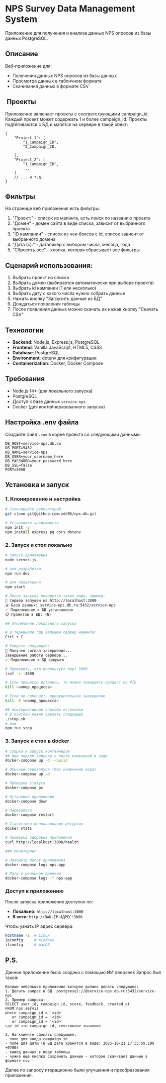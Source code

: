 # NPS Survey Data Management System

Приложение для получения и анализа данных NPS опросов из базы данных PostgreSQL.

## Описание

Веб-приложение для:
- Получения данных NPS опросов из базы данных
- Просмотра данных в табличном формате
- Скачивания данных в формате CSV

##  Проекты

Приложение включает проекты с соответствующими campaign_id.
Каждый проект может содержать 1 и более campaign_id.
Проекты подтягиваются с БД и мапятся на сервере в такой обект:
```
{
    "Project_1": [
        "1_Campaign_ID",
        "2_Campaign_ID,
        ...
    ],
    "Project_2": [
        "1_Campaign_ID",
        ...
    ]
    // ... и т.д.
}
```

## Фильтры

На странице веб приложения есть фильтры:
1. "Проект:" - список из мапинга, есть поиск по названию проекта
2. "Домен" - домен сайта в виде списка, зависит от выбранного проекта
3. "ID кампании" - список из чек-боксов с id, список зависит от выбранного домена
4. "Дата (с):" - датапикер с выбором числа, месяца, года
5. "Сбросить все" - кнопка, которая сбрасывает все фильтры

## Сценарий использования:

1. Выбрать проект из списка
2. Выбрать домен (выбирается автоматически при выборе проекта)
3. Выбрать id кампании (1 или несколько)
4. Выбрать дату с какого числа нужно собрать данные
5. Нажать кнопку "Загрузить данные из БД"
6. Дождаться появления таблицы
7. После появления данных можно скачать их нажав кнопку "Скачать CSV"

## Технологии

- **Backend**: Node.js, Express.js, PostgreSQL
- **Frontend**: Vanilla JavaScript, HTML5, CSS3
- **Database**: PostgreSQL
- **Environment**: dotenv для конфигурации
- **Containerization**: Docker, Docker Compose

## Требования

- Node.js 14+ (для локального запуска)
- PostgreSQL
- Доступ к базе данных `service-nps`
- Docker (для контейнеризованного запуска)

## Настройка .env файла

Создайте файл `.env` в корне проекта со следующими данными:
```env
DB_HOST=service-nps.db.ru
DB_PORT=5432
DB_NAME=service-nps
DB_USER=your_username_here
DB_PASSWORD=your_password_here
DB_SSL=false
PORT=3000
```

## Установка и запуск

### 1. Клонирование и настройка

```bash
# Склонируйте репозиторий
git clone git@github.com:zdd95/nps-db.git

# Установите зависимости
npm init -y
npm install express pg cors dotenv
```
### 2. Запуск и стоп локально

```bash
# Запуск приложения
node server.js

# для разработки
npm run dev

# для продакшена
npm start

# После запуска покажется такая инфа, пример:
🚀 Сервер запущен на http://localhost:3000
📊 База данных: service-nps.db.ru:5432/service-nps
✅ Подключение к БД установлено
📋 Проектов в БД: <N>

## Отключение локального запуска

# В терминале где запущен сервер нажмите:
Ctrl + C

# Увидете следующее:
🛑 Получен сигнал завершения...
Завершение работы сервера...
✅ Подключение к БД закрыто

# Проверить, кто использует порт 3000
lsof -i :3000

# Если процессы остались, то можно завершить процесс по PID
kill <номер_процесса>

# Если не помогает, принудительное завершение
kill -9 <номер_процесса>

## Альтернативные способы остановки
# В консоли можно сделать следующее
./stop.sh
# или
npm run stop
```

### 3. Запуск и стоп в docker

```bash
# Сборка и запуск контейнеров
## при первом запуске и после изменений в коде
docker-compose up -d --build

# Обычный перезапуск (без изменений кода)
docker-compose up -d

# Проверка статуса
docker-compose ps

# Остановка приложения
docker-compose down

# Перезапуск
docker-compose restart

# Статистика использования ресурсов
docker stats

# Проверка здоровья приложения
curl http://localhost:3000/health

### Мониторинг

# Просмотр логов приложения
docker-compose logs nps-app

# Логи в реальном времени
docker-compose logs -f nps-app
```

### Доступ к приложению

После запуска приложение доступно по:
- **Локально**: `http://localhost:3000`
- **В сети**: `http://ВАШ-IP-АДРЕС:3000`

Чтобы узнать IP адрес сервера:
```bash
hostname -I  # Linux
ipconfig     # Windows
ifconfig     # macOS
```

## P.S.

Данное приложение было создано с помощью ИИ deepseek
Запрос был такой:
 ```
Напиши небольшое приложение которое должно делать следующее:
1. Делать запрос в БД  postgresql://@service-nps.db.ru:5432/service-nps
2. Пример запроса:
SELECT user_id, campaign_id, score, feedback, created_at
FROM nps.servis
where campaign_id = '<id>'
	or campaign_id = '<id>'
	or campaign_id = '<id>'
где id это campaign_id, текстоваое значение

3. На клиенте сделать следующее:
- поле для ввода campaign_id
- поле для даты (в БД дата хранится в виде: 2025-10-21 17:35:59.199 +0700)
- вывод данных в виде таблицы
- нужна еще кнопка сохранить данные - которое скачивает данные в формате csv
```
Далее по запросу итерационно были улучшения и преобразования приложения.

